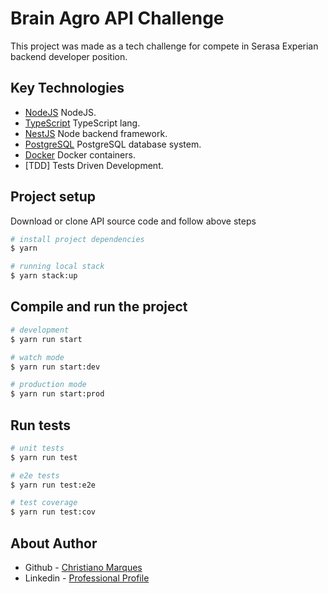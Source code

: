 # Brain Agro API Challenge

This project was made as a tech challenge for compete in Serasa Experian backend developer position.

## Key Technologies

- [NodeJS](https://nodejs.org) NodeJS.
- [TypeScript](https://www.typescriptlang.org/) TypeScript lang.
- [NestJS](https://nestjs.com/) Node backend framework.
- [PostgreSQL](https://postgresql.org/) PostgreSQL database system.
- [Docker](https://docker.com/) Docker containers.
- [TDD] Tests Driven Development.

## Project setup

Download or clone API source code and follow above steps

```bash
# install project dependencies
$ yarn

# running local stack
$ yarn stack:up
```

## Compile and run the project

```bash
# development
$ yarn run start

# watch mode
$ yarn run start:dev

# production mode
$ yarn run start:prod
```

## Run tests

```bash
# unit tests
$ yarn run test

# e2e tests
$ yarn run test:e2e

# test coverage
$ yarn run test:cov
```

## About Author

- Github - [Christiano Marques](https://github.com/christianodejesus)
- Linkedin - [Professional Profile](https://www.linkedin.com/in/christiano-marques)
